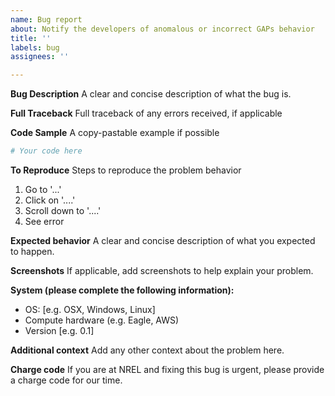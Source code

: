 ```yaml
---
name: Bug report
about: Notify the developers of anomalous or incorrect GAPs behavior
title: ''
labels: bug
assignees: ''

---
```


**Bug Description**
A clear and concise description of what the bug is.

**Full Traceback**
Full traceback of any errors received, if applicable

**Code Sample**
A copy-pastable example if possible

```python
# Your code here

```

**To Reproduce**
Steps to reproduce the problem behavior
1. Go to '...'
2. Click on '....'
3. Scroll down to '....'
4. See error

**Expected behavior**
A clear and concise description of what you expected to happen.

**Screenshots**
If applicable, add screenshots to help explain your problem.

**System (please complete the following information):**
 - OS: [e.g. OSX, Windows, Linux]
 - Compute hardware (e.g. Eagle, AWS)
 - Version [e.g. 0.1]

**Additional context**
Add any other context about the problem here.

**Charge code**
If you are at NREL and fixing this bug is urgent, please provide a charge code for our time.
